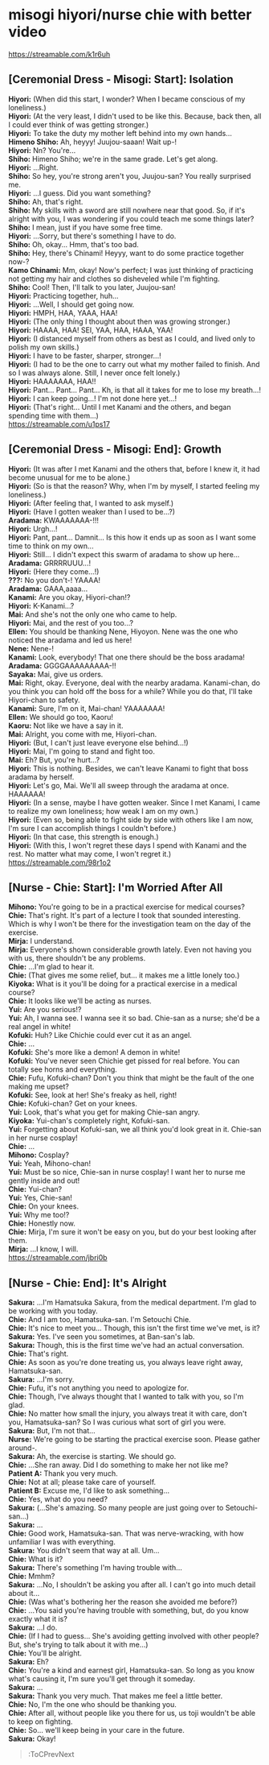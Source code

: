 
misogi hiyori/nurse chie with better video
==========================================
https://streamable.com/k1r6uh

  

## [Ceremonial Dress - Misogi: Start]: Isolation
**Hiyori:** (When did this start, I wonder? When I became conscious of my loneliness.)  
**Hiyori:** (At the very least, I didn't used to be like this. Because, back then, all I could ever think of was getting stronger.)  
**Hiyori:** To take the duty my mother left behind into my own hands...  
**Himeno Shiho:** Ah, heyyy\! Juujou-saaan\! Wait up-\!  
**Hiyori:** Nn? You're...  
**Shiho:** Himeno Shiho; we're in the same grade. Let's get along.  
**Hiyori:** ...Right.  
**Shiho:** So hey, you're strong aren't you, Juujou-san? You really surprised me.  
**Hiyori:** ...I guess. Did you want something?  
**Shiho:** Ah, that's right.  
**Shiho:** My skills with a sword are still nowhere near that good. So, if it's alright with you, I was wondering if you could teach me some things later?  
**Shiho:** I mean, just if you have some free time.  
**Hiyori:** ...Sorry, but there's something I have to do.  
**Shiho:** Oh, okay... Hmm, that's too bad.  
**Shiho:** Hey, there's Chinami\! Heyyy, want to do some practice together now-?  
**Kamo Chinami:** Mm, okay\! Now's perfect; I was just thinking of practicing not getting my hair and clothes so disheveled while I'm fighting.  
**Shiho:** Cool\! Then, I'll talk to you later, Juujou-san\!  
**Hiyori:** Practicing together, huh...  
**Hiyori:** ...Well, I should get going now.  
**Hiyori:** HMPH, HAA, YAAA, HAA\!  
**Hiyori:** (The only thing I thought about then was growing stronger.)  
**Hiyori:** HAAAA, HAA\! SEI, YAA, HAA, HAAA, YAA\!  
**Hiyori:** (I distanced myself from others as best as I could, and lived only to polish my own skills.)  
**Hiyori:** I have to be faster, sharper, stronger...\!  
**Hiyori:** (I had to be the one to carry out what my mother failed to finish. And so I was always alone. Still, I never once felt lonely.)  
**Hiyori:** HAAAAAAA, HAA\!\!  
**Hiyori:** Pant... Pant... Pant... Kh, is that all it takes for me to lose my breath...\!  
**Hiyori:** I can keep going...\! I'm not done here yet...\!  
**Hiyori:** (That's right... Until I met Kanami and the others, and began spending time with them...)  
https://streamable.com/u1ps17

  

## [Ceremonial Dress - Misogi: End]: Growth
**Hiyori:** (It was after I met Kanami and the others that, before I knew it, it had become unusual for me to be alone.)  
**Hiyori:** (So is that the reason? Why, when I'm by myself, I started feeling my loneliness.)  
**Hiyori:** (After feeling that, I wanted to ask myself.)  
**Hiyori:** (Have I gotten weaker than I used to be...?)  
**Aradama:** KWAAAAAAA-\!\!\!  
**Hiyori:** Urgh...\!  
**Hiyori:** Pant, pant... Damnit... Is this how it ends up as soon as I want some time to think on my own...  
**Hiyori:** Still... I didn't expect this swarm of aradama to show up here...  
**Aradama:** GRRRRUUU...\!  
**Hiyori:** (Here they come...\!)  
**???:** No you don't-\! YAAAA\!  
**Aradama:** GAAA,aaaa...  
**Kanami:** Are you okay, Hiyori-chan\!?  
**Hiyori:** K-Kanami...?  
**Mai:** And she's not the only one who came to help.  
**Hiyori:** Mai, and the rest of you too...?  
**Ellen:** You should be thanking Nene, Hiyoyon. Nene was the one who noticed the aradama and led us here\!  
**Nene:** Nene-\!  
**Kanami:** Look, everybody\! That one there should be the boss aradama\!  
**Aradama:** GGGGAAAAAAAAA-\!\!  
**Sayaka:** Mai, give us orders.  
**Mai:** Right, okay. Everyone, deal with the nearby aradama. Kanami-chan, do you think you can hold off the boss for a while? While you do that, I'll take Hiyori-chan to safety.  
**Kanami:** Sure, I'm on it, Mai-chan\! YAAAAAAA\!  
**Ellen:** We should go too, Kaoru\!  
**Kaoru:** Not like we have a say in it.  
**Mai:** Alright, you come with me, Hiyori-chan.  
**Hiyori:** (But, I can't just leave everyone else behind...\!)  
**Hiyori:** Mai, I'm going to stand and fight too.  
**Mai:** Eh? But, you're hurt...?  
**Hiyori:** This is nothing. Besides, we can't leave Kanami to fight that boss aradama by herself.  
**Hiyori:** Let's go, Mai. We'll all sweep through the aradama at once. HAAAAAA\!  
**Hiyori:** (In a sense, maybe I have gotten weaker. Since I met Kanami, I came to realize my own loneliness; how weak I am on my own.)  
**Hiyori:** (Even so, being able to fight side by side with others like I am now, I'm sure I can accomplish things I couldn't before.)  
**Hiyori:** (In that case, this strength is enough.)  
**Hiyori:** (With this, I won't regret these days I spend with Kanami and the rest. No matter what may come, I won't regret it.)  
https://streamable.com/98r1o2

  

## [Nurse - Chie: Start]: I'm Worried After All
**Mihono:** You're going to be in a practical exercise for medical courses?  
**Chie:** That's right. It's part of a lecture I took that sounded interesting. Which is why I won't be there for the investigation team on the day of the exercise.  
**Mirja:** I understand.  
**Mirja:** Everyone's shown considerable growth lately. Even not having you with us, there shouldn't be any problems.  
**Chie:** ...I'm glad to hear it.  
**Chie:** (That gives me some relief, but... it makes me a little lonely too.)  
**Kiyoka:** What is it you'll be doing for a practical exercise in a medical course?  
**Chie:** It looks like we'll be acting as nurses.  
**Yui:** Are you serious\!?  
**Yui:** Ah, I wanna see. I wanna see it so bad. Chie-san as a nurse; she'd be a real angel in white\!  
**Kofuki:** Huh? Like Chichie could ever cut it as an angel.  
**Chie:** ...  
**Kofuki:** She's more like a demon\! A demon in white\!  
**Kofuki:** You've never seen Chichie get pissed for real before. You can totally see horns and everything.  
**Chie:** Fufu, Kofuki-chan? Don't you think that might be the fault of the one making me upset?  
**Kofuki:** See, look at her\! She's freaky as hell, right\!  
**Chie:** Kofuki-chan? Get on your knees.  
**Yui:** Look, that's what you get for making Chie-san angry.  
**Kiyoka:** Yui-chan's completely right, Kofuki-san.  
**Yui:** Forgetting about Kofuki-san, we all think you'd look great in it. Chie-san in her nurse cosplay\!  
**Chie:** ...  
**Mihono:** Cosplay?  
**Yui:** Yeah, Mihono-chan\!  
**Yui:** Must be so nice, Chie-san in nurse cosplay\! I want her to nurse me gently inside and out\!  
**Chie:** Yui-chan?  
**Yui:** Yes, Chie-san\!  
**Chie:** On your knees.  
**Yui:** Why me too\!?  
**Chie:** Honestly now.  
**Chie:** Mirja, I'm sure it won't be easy on you, but do your best looking after them.  
**Mirja:** ...I know, I will.  
https://streamable.com/jbri0b

  

## [Nurse - Chie: End]: It's Alright
**Sakura:** ...I'm Hamatsuka Sakura, from the medical department. I'm glad to be working with you today.  
**Chie:** And I am too, Hamatsuka-san. I'm Setouchi Chie.  
**Chie:** It's nice to meet you... Though, this isn't the first time we've met, is it?  
**Sakura:** Yes. I've seen you sometimes, at Ban-san's lab.  
**Sakura:** Though, this is the first time we've had an actual conversation.  
**Chie:** That's right.  
**Chie:** As soon as you're done treating us, you always leave right away, Hamatsuka-san.  
**Sakura:** ...I'm sorry.  
**Chie:** Fufu, it's not anything you need to apologize for.  
**Chie:** Though, I've always thought that I wanted to talk with you, so I'm glad.  
**Chie:** No matter how small the injury, you always treat it with care, don't you, Hamatsuka-san? So I was curious what sort of girl you were.  
**Sakura:** But, I'm not that...  
**Nurse:** We're going to be starting the practical exercise soon. Please gather around-.  
**Sakura:** Ah, the exercise is starting. We should go.  
**Chie:** ...She ran away. Did I do something to make her not like me?  
**Patient A:** Thank you very much.  
**Chie:** Not at all; please take care of yourself.  
**Patient B:** Excuse me, I'd like to ask something...  
**Chie:** Yes, what do you need?  
**Sakura:** (...She's amazing. So many people are just going over to Setouchi-san...)  
**Sakura:** ...  
**Chie:** Good work, Hamatsuka-san. That was nerve-wracking, with how unfamiliar I was with everything.  
**Sakura:** You didn't seem that way at all. Um...  
**Chie:** What is it?  
**Sakura:** There's something I'm having trouble with...  
**Chie:** Mmhm?  
**Sakura:** ...No, I shouldn't be asking you after all. I can't go into much detail about it...  
**Chie:** (Was what's bothering her the reason she avoided me before?)  
**Chie:** ...You said you're having trouble with something, but, do you know exactly what it is?  
**Sakura:** ...I do.  
**Chie:** (If I had to guess... She's avoiding getting involved with other people? But, she's trying to talk about it with me...)  
**Chie:** You'll be alright.  
**Sakura:** Eh?  
**Chie:** You're a kind and earnest girl, Hamatsuka-san. So long as you know what's causing it, I'm sure you'll get through it someday.  
**Sakura:** ...  
**Sakura:** Thank you very much. That makes me feel a little better.  
**Chie:** No, I'm the one who should be thanking you.  
**Chie:** After all, without people like you there for us, us toji wouldn't be able to keep on fighting.  
**Chie:** So... we'll keep being in your care in the future.  
**Sakura:** Okay\!  
> :ToCPrevNext